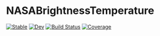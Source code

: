 # NASABrightnessTemperature

[![Stable](https://img.shields.io/badge/docs-stable-blue.svg)](https://natgeo-wong.github.io/NASABrightnessTemperature.jl/stable/)
[![Dev](https://img.shields.io/badge/docs-dev-blue.svg)](https://natgeo-wong.github.io/NASABrightnessTemperature.jl/dev/)
[![Build Status](https://github.com/natgeo-wong/NASABrightnessTemperature.jl/actions/workflows/CI.yml/badge.svg?branch=main)](https://github.com/natgeo-wong/NASABrightnessTemperature.jl/actions/workflows/CI.yml?query=branch%3Amain)
[![Coverage](https://codecov.io/gh/natgeo-wong/NASABrightnessTemperature.jl/branch/main/graph/badge.svg)](https://codecov.io/gh/natgeo-wong/NASABrightnessTemperature.jl)
